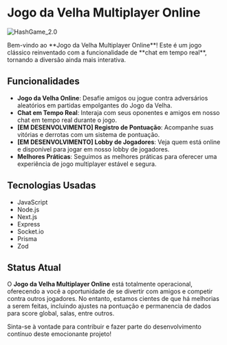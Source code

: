 # Jogo da Velha Multiplayer Online
![HashGame_2.0](../hashGame/images/hashgame_2.0.png)
<div style="max-width: 800px">
Bem-vindo ao **Jogo da Velha Multiplayer Online**! Este é um jogo clássico reinventado com a funcionalidade de **chat em tempo real**, tornando a diversão ainda mais interativa.

## Funcionalidades

- **Jogo da Velha Online**: Desafie amigos ou jogue contra adversários aleatórios em partidas empolgantes do Jogo da Velha.
- **Chat em Tempo Real**: Interaja com seus oponentes e amigos em nosso chat em tempo real durante o jogo.
- **[EM DESENVOLVIMENTO] Registro de Pontuação**: Acompanhe suas vitórias e derrotas com um sistema de pontuação.
- **[EM DESENVOLVIMENTO] Lobby de Jogadores**: Veja quem está online e disponível para jogar em nosso lobby de jogadores.
- **Melhores Práticas**: Seguimos as melhores práticas para oferecer uma experiência de jogo multiplayer estável e segura.

## Tecnologias Usadas

- JavaScript
- Node.js
- Next.js
- Express
- Socket.io
- Prisma
- Zod

## Status Atual

O **Jogo da Velha Multiplayer Online** está totalmente operacional, oferecendo a você a oportunidade de se divertir com amigos e competir contra outros jogadores. No entanto, estamos cientes de que há melhorias a serem feitas, incluindo ajustes na pontuação e permanencia de dados para score global, salas, entre outros.

Sinta-se à vontade para contribuir e fazer parte do desenvolvimento contínuo deste emocionante projeto!
</div>
